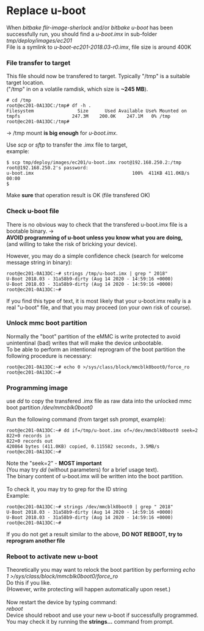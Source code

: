 Replace u-boot
==============
When _bitbake flir-image-sherlock_ and/or _bitbake u-boot_ has been successfully run, you should find a _u-boot.imx_ in sub-folder _tmp/deploy/images/ec201_<br>
File is a symlink to _u-boot-ec201-2018.03-r0.imx_, file size is around 400K <br>

### File transfer to target
This file should now be transfered to target. 
Typically "/tmp" is a suitable target location. <br>
("/tmp" in on a volatile ramdisk, which size is **~245 MB**).
~~~console
# cd /tmp
root@ec201-0A13DC:/tmp# df -h .
Filesystem                Size      Used Available Use% Mounted on
tmpfs                   247.3M    200.0K    247.1M   0% /tmp
root@ec201-0A13DC:/tmp# 
~~~
-> /tmp mount **is big enough** for _u-boot.imx_.<br>

Use _scp_ or _sftp_ to transfer the .imx file to target,<br>
example:
~~~console
$ scp tmp/deploy/images/ec201/u-boot.imx root@192.168.250.2:/tmp
root@192.168.250.2's password: 
u-boot.imx                                    100%  411KB 411.0KB/s   00:00    
$ 
~~~
Make **sure** that operation result is OK (file transfered OK)<br>

### Check u-boot file 
There is no obvious way to check that the transfered u-boot.imx file is a
bootable binary. -><br>
**AVOID programming of u-boot unless you know what you are doing,**<br>
(and willing to take the risk of bricking your device).

However, you may do a simple confidence check
(search for welcome message string in binary):
~~~console
root@ec201-0A13DC:~# strings /tmp/u-boot.imx | grep " 2018"
U-Boot 2018.03 - 31a58b9-dirty (Aug 14 2020 - 14:59:16 +0000)
U-Boot 2018.03 - 31a58b9-dirty (Aug 14 2020 - 14:59:16 +0000)
root@ec201-0A13DC:~# 
~~~
If you find this type of text, it is most likely that your u-boot.imx really is a real "u-boot" file, and that you may proceed (on your own risk of course).

### Unlock mmc boot partition
Normally the "boot" partition of the eMMC is write protected to avoid unintentinal (bad) writes that will make the device unbootable.<br>
To be able to perform an intentional reprogram of the boot partition the following procedure is necessary:
~~~console
root@ec201-0A13DC:~# echo 0 >/sys/class/block/mmcblk0boot0/force_ro
root@ec201-0A13DC:~#
~~~

### Programming image
use _dd_ to copy the transfered .imx file as raw data into the unlocked mmc boot partition _/dev/mmcblk0boot0_<br>

Run the following command (from target ssh prompt, example):
~~~console
root@ec201-0A13DC:~# dd if=/tmp/u-boot.imx of=/dev/mmcblk0boot0 seek=2
822+0 records in
822+0 records out
420864 bytes (411.0KB) copied, 0.115582 seconds, 3.5MB/s
root@ec201-0A13DC:~# 
~~~
Note the "seek=2" - **MOST important**<br> 
(You may try _dd_ (without parameters) for a brief usage text).<br>
The binary content of u-boot.imx will be written into the boot partition.<br><br>
To check it, you may try to grep for the ID string<br>
Example:<br>
~~~console
root@ec201-0A13DC:~# strings /dev/mmcblk0boot0 | grep " 2018"
U-Boot 2018.03 - 31a58b9-dirty (Aug 14 2020 - 14:59:16 +0000)
U-Boot 2018.03 - 31a58b9-dirty (Aug 14 2020 - 14:59:16 +0000)
root@ec201-0A13DC:~#
~~~
If you do not get a result similar to the above, **DO NOT REBOOT, try to reprogram another file**

### Reboot to activate new u-boot
Theoretically you may want to relock the boot partition by performing _echo 1 >/sys/class/block/mmcblk0boot0/force_ro_<br>
Do this if you like.<br>
(However, write protecting will happen automatically upon reset.)<br><br>
Now restart the device by typing command:<br>
_reboot_ <br>
Device should reboot and use your new u-boot if successfully programmed.<br>
You may check it by running the **strings...** command from prompt.


